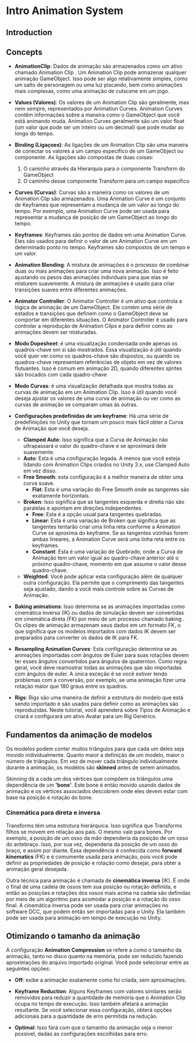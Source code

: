 # Intro Animation System

## Introduction

## Concepts

- **AnimationClip**: Dados de animação são armazenados como um ativo chamado Animation Clip . Um Animation Clip pode armazenar qualquer animação GameObject. Isso pode ser algo relativamente simples, como um salto de personagem ou uma luz piscando, bem como animações mais complexas, como uma animação de cutscene em um jogo.

- **Values (Valores)**: Os valores de um Animation Clip são geralmente, mas nem sempre, representados por Animation Curves. Animation Curves contêm informações sobre a maneira como o GameObject que você está animando muda. Animation Curves geralmente são um valor float (um valor que pode ser um inteiro ou um decimal) que pode mudar ao longo do tempo.

- **Binding (Ligaçoes)**: As ligações de um Animation Clip são uma maneira de conectar os valores a um campo específico de um GameObject ou componente. As ligações são compostas de duas coisas:
  
  1. O caminho através da Hierarquia para o componente Transform do GameObject
  2. O caminho desse componente Transform para um campo específico

- **Curves (Curvas)**: Curvas são a maneira como os valores de um Animation Clip são armazenados. Uma Animation Curve é um conjunto de Keyframes que representam a mudança de um valor ao longo do tempo. Por exemplo, uma Animation Curve pode ser usada para representar a mudança de posição de um GameObject ao longo do tempo.

- **Keyframes**: Keyframes são pontos de dados em uma Animation Curve. Eles são usados para definir o valor de um Animation Curve em um determinado ponto no tempo. Keyframes são compostos de um tempo e um valor.

- **Animation Blending**: A mistura de animações é o processo de combinar duas ou mais animações para criar uma nova animação. Isso é feito ajustando os pesos das animações individuais para que elas se misturem suavemente. A mistura de animações é usado para criar transições suaves entre diferentes animações.

- **Animator Controller**: O Animator Controller é um ativo que controla a lógica de animação de um GameObject. Ele contém uma série de estados e transições que definem como o GameObject deve se comportar em diferentes situações. O Animator Controller é usado para controlar a reprodução de Animation Clips e para definir como as animações devem ser misturadas.

- **Modo Dopesheet**: é uma visualização condensada onde apenas os quadros-chave em si são mostrados. Essa visualização é útil quando você quer ver como os quadros-chave são dispostos, ou quando os quadros-chave representam referências de objeto em vez de valores flutuantes. Isso é comum em animação 2D, quando diferentes sprites são trocados com cada quadro-chave

- **Modo Curvas**: é uma visualização detalhada que mostra todas as curvas de animação em um Animation Clip. Isso é útil quando você deseja ajustar os valores de uma curva de animação ou ver como as curvas de animação se comparam umas às outras.

- **Configurações predefinidas de um keyframe**: Há uma série de predefinições no Unity que tornam um pouco mais fácil obter a Curva de Animação que você deseja.
  - **Clamped Auto**: Isso significa que a Curva de Animação não ultrapassará o valor do quadro-chave e se aproximará dele suavemente.
  - **Auto**:  Esta é uma configuração legada. A menos que você esteja lidando com Animation Clips criados no Unity 3.x, use Clamped Auto em vez disso.
  - **Free Smooth**: esta configuração é a melhor maneira de obter uma curva suave.
    - **Flat**: Esta é uma variação do Free Smooth onde as tangentes são exatamente horizontais.
  - **Broken**: Isso significa que as tangentes esquerda e direita não são paralelas e apontam em direções independentes.
    - **Free**: Esta é a opção usual para tangentes quebradas.
    - **Linear**: Esta é uma variação de Broken que significa que as tangentes tentarão criar uma linha reta conforme a Animation Curve se aproxima do keyframe. Se as tangentes vizinhas forem ambas lineares, a Animation Curve será uma linha reta entre os keyframes.
    - **Constant**: Esta é uma variação de Quebrado, onde a Curva de Animação tem um valor igual ao quadro-chave anterior até o próximo quadro-chave, momento em que assume o valor desse quadro-chave.
  - **Weighted**: Você pode aplicar esta configuração além de qualquer outra configuração. Ela permite que o comprimento das tangentes seja ajustado, dando a você mais controle sobre as Curvas de Animação.

- **Baking animations**:  Isso determina se as animações importadas como cinemática inversa (IK) ou dados de simulação devem ser convertidas em cinemática direta (FK) por meio de um processo chamado baking .
Os clipes de animação armazenam seus dados em um formato FK, o que significa que os modelos importados com dados IK devem ser preparados para converter os dados de IK para FK.

- **Resampling Animation Curves**: Esta configuração determina se as animações importadas com ângulos de Euler para suas rotações devem ter esses ângulos convertidos para ângulos de quaternion.
Como regra geral, você deve reamostrar todas as animações que são importadas com ângulos de euler. A única exceção é se você estiver tendo problemas com a conversão, por exemplo, se uma animação fizer uma rotação maior que 180 graus entre os quadros.  

- **Rigs**: Rigs são uma maneira de definir a estrutura do modelo que está sendo importado e são usados ​​para definir como as animações são reproduzidas. Neste tutorial, você aprenderá sobre Tipos de Animação e criará e configurará um ativo Avatar para um Rig Genérico.

## Fundamentos da animação de modelos

Os modelos podem conter muitos triângulos para que cada um deles seja movido individualmente. Quanto maior a definição de um modelo, maior o número de triângulos. Em vez de mover cada triângulo individualmente durante a animação, os modelos são **skinned** antes de serem animados.

Skinning dá a cada um dos vértices que compõem os triângulos uma dependência de um **'bone'**. Este bone é então movido usando dados de animação e os vértices associados descobrem onde eles devem estar com base na posição e rotação do bone.

### Cinemática para direta e inversa

Transforms têm uma estrutura hierárquica. Isso significa que Transforms filhos se movem em relação aos pais. O mesmo vale para bones.
Por exemplo, a posição de um osso da mão dependeria da posição de um osso do antebraço. Isso, por sua vez, dependeria da posição de um osso do braço, e assim por diante.
Essa dependência é conhecida como **forward kinematics** (FK) e é comumente usada para animação, pois você pode definir as propriedades de posição e rotação como desejar, para obter a animação geral desejada.

Outra técnica para animação é chamada de **cinemática inversa** (IK). É onde o final de uma cadeia de ossos tem sua posição ou rotação definida, e então as posições e rotações dos ossos mais acima na cadeia são definidas por meio de um algoritmo para acomodar a posição e a rotação do osso final.
A cinemática inversa pode ser usada para criar animações no software DCC, que podem então ser importadas para o Unity. Ela também pode ser usada para animação em tempo de execução no Unity.

## Otimizando o tamanho da animação

A configuração **Animation Compression** se refere a como o tamanho da animação, tanto no disco quanto na memória, pode ser reduzido fazendo aproximações do arquivo importado original. Você pode selecionar entre as seguintes opções:

- **Off**: exibe a animação exatamente como foi criada, sem aproximações.

- **Keyframe Reduction**: Alguns Keyframes com valores similares serão removidos para reduzir a quantidade de memória que o Animation Clip ocupa no tempo de execução. Isso também afetará a animação resultante. Se você selecionar essa configuração, obterá opções adicionais para a quantidade de erro permitida na redução.

- **Optimal**: Isso fará com que o tamanho da animação seja o menor possível, dadas as configurações escolhidas para erro.
